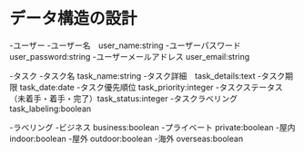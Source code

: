 # データ構造の設計

-ユーザー
 -ユーザー名　user_name:string
 -ユーザーパスワード user_password:string
 -ユーザーメールアドレス user_email:string

-タスク
 -タスク名 task_name:string
 -タスク詳細　task_details:text
 -タスク期限 task_date:date
 -タスク優先順位 task_priority:integer
 -タスクステータス（未着手・着手・完了）task_status:integer
 -タスクラベリング task_labeling:boolean

-ラベリング
 -ビジネス business:boolean
 -プライベート private:boolean
 -屋内 indoor:boolean
 -屋外 outdoor:boolean
 -海外 overseas:boolean
